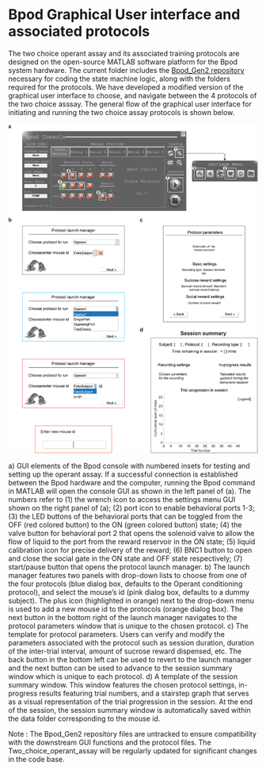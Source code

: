 # Bpod Graphical User interface and associated protocols

The two choice operant assay and its associated training protocols are designed on the open-source MATLAB software platform for the Bpod system hardware. The current folder includes the [Bpod_Gen2 repository](https://github.com/sanworks/Bpod_Gen2) necessary for coding the state machine logic, along with the folders required for the protocols. We have developed a modified version of the graphical user interface to choose, and navigate between the 4 protocols of the two choice asssay. The general flow of the graphical user interface for initiating and running the two choice assay protocols is shown below. 

![Schematic of the assay](../Images/GUIScreenshots.png)

a) GUI elements of the Bpod console with numbered insets for testing and setting up the operant assay. If a successful connection is established between the Bpod hardware and the computer, running the Bpod command in MATLAB will open the console GUI as shown in the left panel of (a). The numbers refer to (1) the wrench icon to access the settings menu GUI shown on the right panel of (a); (2) port icon to enable behavioral ports 1-3; (3) the LED buttons of the behavioral ports that can be toggled from the OFF (red colored button) to the ON (green colored button) state; (4) the valve button for behavioral port 2 that opens the solenoid valve to allow the flow of liquid to the port from the reward reservoir in the ON state; (5) liquid calibration icon for precise delivery of the reward; (6) BNC1 button to open and close the social gate in the ON state and OFF state respectively; (7) start/pause button that opens the protocol launch manager. b) The launch manager features two panels with drop-down lists to choose from one of the four protocols (blue dialog box, defaults to the Operant conditioning protocol), and select the mouse’s id (pink dialog box, defaults to a dummy subject). The plus icon (highlighted in orange) next to the drop-down menu is used to add a new mouse id to the protocols (orange dialog box). The next button in the bottom right of the launch manager navigates to the protocol parameters window that is unique to the chosen protocol. c) The template for protocol parameters. Users can verify and modify the parameters associated with the protocol such as session duration, duration of the inter-trial interval, amount of sucrose reward dispensed, etc. The back button in the bottom left can be used to revert to the launch manager and the next button can be used to advance to the session summary window which is unique to each protocol. d) A template of the session summary window. This window features the chosen protocol settings, in-progress results featuring trial numbers, and a stairstep graph that serves as a visual representation of the trial progression in the session. At the end of the session, the session summary window is automatically saved within the data folder corresponding to the mouse id.


Note : The Bpod_Gen2 repository files are untracked to ensure compatibility with the downstream GUI functions and the protocol files. The Two_choice_operant_assay will be regularly updated for significant changes in the code base. 

